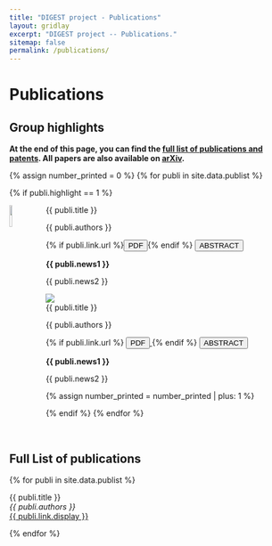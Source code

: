 ```yaml
---
title: "DIGEST project - Publications"
layout: gridlay
excerpt: "DIGEST project -- Publications."
sitemap: false
permalink: /publications/
---
```


# Publications

## Group highlights

**At the end of this page, you can find the [full list of publications and patents](#full-list-of-publications). All papers are also available on [arXiv](https://arxiv.org/search/?query=Howey+David&searchtype=author&abstracts=show&order=-announced_date_first&size=50).**

{% assign number_printed = 0 %}
{% for publi in site.data.publist %}

{% if publi.highlight == 1 %}


<div class="clearfix">
 <div class="well">
   <img src="{{ site.url }}{{ site.baseurl }}/images/pubpic/{{ publi.image }}" class="img-responsive" width="10%" style="float: left; margin-right: 15px;" />
  <pubtit>{{ publi.title }}</pubtit>
  <p>{{ publi.authors }}</p>
  {% if publi.link.url %}<a href="{{ publi.link.url }}" target="_blank"><button class="btn-pdf">PDF</button></a>{% endif %}
  <button class="btn-abstract" onclick="toggleAbstract('abstract{{ forloop.index }}')">ABSTRACT</button>
  <div id="abstract{{ forloop.index }}" class="abstract-content" style="display:none;">
    <p>{{ publi.description }}</p>
  </div>
  <p class="text-danger"><strong>{{ publi.news1 }}</strong></p>
  <p>{{ publi.news2 }}</p>
 </div>
</div>

<div class="clearfix">
  <div class="row">
    <!-- First Column: Image -->
    <div class="col-xs-2 col-sm-1 col-md-1">
      <img src="{{ site.url }}{{ site.baseurl }}/images/pubpic/{{ publi.image }}" class="img-responsive" />
    </div>
    <!-- Second Column: Title, Description, and Buttons -->
    <div class="col-xs-10 col-sm-11 col-md-11">
      <div class="well">
        <pubtit>{{ publi.title }}</pubtit>
        <p>{{ publi.authors }}</p>
        {% if publi.link.url %}
          <a href="{{ publi.link.url }}" target="_blank">
            <button class="btn-pdf">PDF</button>
          </a>
        {% endif %}
        <button class="btn-abstract" onclick="toggleAbstract('abstract{{ forloop.index }}')">ABSTRACT</button>
        <div id="abstract{{ forloop.index }}" class="abstract-content" style="display:none;">
          <p>{{ publi.description }}</p>
        </div>
        <p class="text-danger"><strong>{{ publi.news1 }}</strong></p>
        <p>{{ publi.news2 }}</p>
      </div>
    </div>
  </div>
</div>

{% assign number_printed = number_printed | plus: 1 %}

{% endif %}
{% endfor %}

<p> &nbsp; </p>

## Full List of publications

{% for publi in site.data.publist %}

  {{ publi.title }} <br />
  <em>{{ publi.authors }}</em><br /><a href="{{ publi.link.url }}">{{ publi.link.display }}</a>

{% endfor %}
